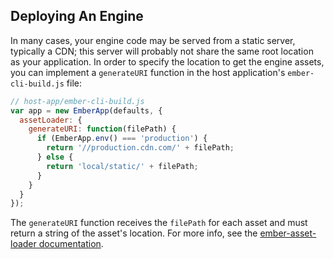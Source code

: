 ## Deploying An Engine

In many cases, your engine code may be served from a static server, typically a CDN; this server will probably not share the same root location as your application. In order to specify the location to get the engine assets, you can implement a `generateURI` function in the host application's `ember-cli-build.js` file:

```js
// host-app/ember-cli-build.js
var app = new EmberApp(defaults, {
  assetLoader: {
    generateURI: function(filePath) {
      if (EmberApp.env() === 'production') {
        return '//production.cdn.com/' + filePath;
      } else {
        return 'local/static/' + filePath;
      }
    }
  }
});
```

The `generateURI` function receives the `filePath` for each asset and must return a string of the asset's location. For more info, see the [ember-asset-loader documentation](https://github.com/ember-engines/ember-asset-loader#generating-custom-uris).
